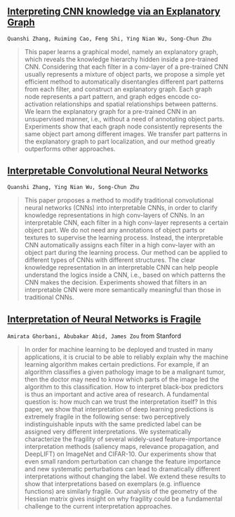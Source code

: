 ## [Interpreting CNN knowledge via an Explanatory Graph](https://arxiv.org/pdf/1708.01785.pdf)
`Quanshi Zhang, Ruiming Cao, Feng Shi, Ying Nian Wu, Song-Chun Zhu`
> This paper learns a graphical model, namely an explanatory graph, which reveals the knowledge hierarchy hidden inside a pre-trained CNN. Considering that each filter in a conv-layer of a pre-trained CNN usually represents a mixture of object parts, we propose a simple yet efficient method to automatically disentangles different part patterns from each filter, and construct an explanatory graph. Each graph node represents a part pattern, and graph edges encode co-activation relationships and spatial relationships between patterns. We learn the explanatory graph for a pre-trained CNN in an unsupervised manner, i.e., without a need of annotating object parts. Experiments show that each graph node consistently represents the same object part among different images. We transfer part patterns in the explanatory graph to part localization, and our method greatly outperforms other approaches.

## [Interpretable Convolutional Neural Networks](https://arxiv.org/pdf/1710.00935.pdf)
`Quanshi Zhang, Ying Nian Wu, Song-Chun Zhu`
> This paper proposes a method to modify traditional convolutional neural networks (CNNs) into interpretable CNNs, in order to clarify knowledge representations in high conv-layers of CNNs. In an interpretable CNN, each filter in a high conv-layer represents a certain object part. We do not need any annotations of object parts or textures to supervise the learning process. Instead, the interpretable CNN automatically assigns each filter in a high conv-layer with an object part during the learning process. Our method can be applied to different types of CNNs with different structures. The clear knowledge representation in an interpretable CNN can help people understand the logics inside a CNN, i.e., based on which patterns the CNN makes the decision. Experiments showed that filters in an interpretable CNN were more semantically meaningful than those in traditional CNNs.

## [Interpretation of Neural Networks is Fragile](https://arxiv.org/pdf/1710.10547.pdf)
`Amirata Ghorbani, Abubakar Abid, James Zou` from Stanford
> In order for machine learning to be deployed and trusted in many applications, it is crucial to be able to reliably explain why the machine learning algorithm makes certain predictions. For example, if an algorithm classifies a given pathology image to be a malignant tumor, then the doctor may need to know which parts of the image led the algorithm to this classification. How to interpret black-box predictors is thus an important and active area of research. A fundamental question is: how much can we trust the interpretation itself? In this paper, we show that interpretation of deep learning predictions is extremely fragile in the following sense: two perceptively indistinguishable inputs with the same predicted label can be assigned very different interpretations. We systematically characterize the fragility of several widely-used feature-importance interpretation methods (saliency maps, relevance propagation, and DeepLIFT) on ImageNet and CIFAR-10. Our experiments show that even small random perturbation can change the feature importance and new systematic perturbations can lead to dramatically different interpretations without changing the label. We extend these results to show that interpretations based on exemplars (e.g. influence functions) are similarly fragile. Our analysis of the geometry of the Hessian matrix gives insight on why fragility could be a fundamental challenge to the current interpretation approaches.